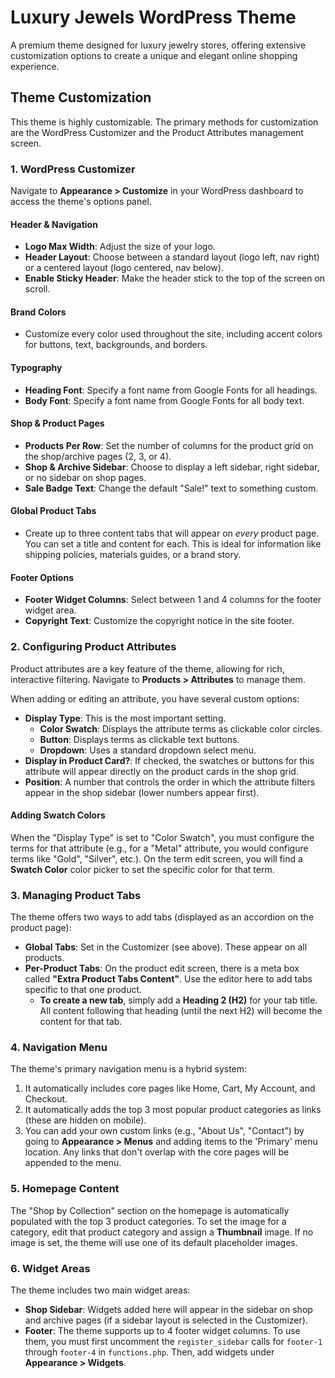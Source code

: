 # Luxury Jewels WordPress Theme

A premium theme designed for luxury jewelry stores, offering extensive customization options to create a unique and elegant online shopping experience.

## Theme Customization

This theme is highly customizable. The primary methods for customization are the WordPress Customizer and the Product Attributes management screen.

### 1. WordPress Customizer

Navigate to **Appearance > Customize** in your WordPress dashboard to access the theme's options panel.

#### Header & Navigation
*   **Logo Max Width**: Adjust the size of your logo.
*   **Header Layout**: Choose between a standard layout (logo left, nav right) or a centered layout (logo centered, nav below).
*   **Enable Sticky Header**: Make the header stick to the top of the screen on scroll.

#### Brand Colors
*   Customize every color used throughout the site, including accent colors for buttons, text, backgrounds, and borders.

#### Typography
*   **Heading Font**: Specify a font name from Google Fonts for all headings.
*   **Body Font**: Specify a font name from Google Fonts for all body text.

#### Shop & Product Pages
*   **Products Per Row**: Set the number of columns for the product grid on the shop/archive pages (2, 3, or 4).
*   **Shop & Archive Sidebar**: Choose to display a left sidebar, right sidebar, or no sidebar on shop pages.
*   **Sale Badge Text**: Change the default "Sale!" text to something custom.

#### Global Product Tabs
*   Create up to three content tabs that will appear on *every* product page. You can set a title and content for each. This is ideal for information like shipping policies, materials guides, or a brand story.

#### Footer Options
*   **Footer Widget Columns**: Select between 1 and 4 columns for the footer widget area.
*   **Copyright Text**: Customize the copyright notice in the site footer.

### 2. Configuring Product Attributes

Product attributes are a key feature of the theme, allowing for rich, interactive filtering. Navigate to **Products > Attributes** to manage them.

When adding or editing an attribute, you have several custom options:

*   **Display Type**: This is the most important setting.
    *   **Color Swatch**: Displays the attribute terms as clickable color circles.
    *   **Button**: Displays terms as clickable text buttons.
    *   **Dropdown**: Uses a standard dropdown select menu.
*   **Display in Product Card?**: If checked, the swatches or buttons for this attribute will appear directly on the product cards in the shop grid.
*   **Position**: A number that controls the order in which the attribute filters appear in the shop sidebar (lower numbers appear first).

#### Adding Swatch Colors
When the "Display Type" is set to "Color Swatch", you must configure the terms for that attribute (e.g., for a "Metal" attribute, you would configure terms like "Gold", "Silver", etc.). On the term edit screen, you will find a **Swatch Color** color picker to set the specific color for that term.

### 3. Managing Product Tabs

The theme offers two ways to add tabs (displayed as an accordion on the product page):

*   **Global Tabs**: Set in the Customizer (see above). These appear on all products.
*   **Per-Product Tabs**: On the product edit screen, there is a meta box called **"Extra Product Tabs Content"**. Use the editor here to add tabs specific to that one product.
    *   **To create a new tab**, simply add a **Heading 2 (H2)** for your tab title. All content following that heading (until the next H2) will become the content for that tab.

### 4. Navigation Menu

The theme's primary navigation menu is a hybrid system:
1.  It automatically includes core pages like Home, Cart, My Account, and Checkout.
2.  It automatically adds the top 3 most popular product categories as links (these are hidden on mobile).
3.  You can add your own custom links (e.g., "About Us", "Contact") by going to **Appearance > Menus** and adding items to the 'Primary' menu location. Any links that don't overlap with the core pages will be appended to the menu.

### 5. Homepage Content

The "Shop by Collection" section on the homepage is automatically populated with the top 3 product categories. To set the image for a category, edit that product category and assign a **Thumbnail** image. If no image is set, the theme will use one of its default placeholder images.

### 6. Widget Areas

The theme includes two main widget areas:
*   **Shop Sidebar**: Widgets added here will appear in the sidebar on shop and archive pages (if a sidebar layout is selected in the Customizer).
*   **Footer**: The theme supports up to 4 footer widget columns. To use them, you must first uncomment the `register_sidebar` calls for `footer-1` through `footer-4` in `functions.php`. Then, add widgets under **Appearance > Widgets**.
